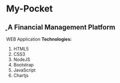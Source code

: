 # My-Pocket
ֳֳֳֳ
**A Financial Management Platform**
------------------------------------
WEB Application
**Technologies:**
1) HTML5
2) CSS3
3) NodeJS
4) Bootstrap
5) JavaScript
6) Chartjs
